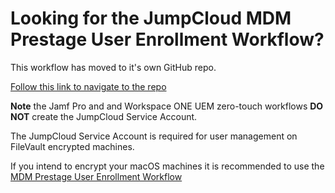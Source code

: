 # Looking for the JumpCloud MDM Prestage User Enrollment Workflow?

This workflow has moved to it's own GitHub repo.

[Follow this link to navigate to the repo](https://github.com/TheJumpCloud/MDM-Prestage-User-Enrollment/wiki)

**Note** the Jamf Pro and and Workspace ONE UEM zero-touch workflows **DO NOT** create the JumpCloud Service Account.

The JumpCloud Service Account is required for user management on FileVault encrypted machines.

If you intend to encrypt your macOS machines it is recommended to use the [MDM Prestage User Enrollment Workflow](https://github.com/TheJumpCloud/MDM-Prestage-User-Enrollment/wiki)
